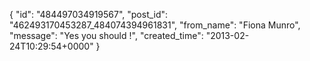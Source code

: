  {
   "id": "484497034919567",
   "post_id": "462493170453287_484074394961831",
   "from_name": "Fiona Munro",
   "message": "Yes you should !",
   "created_time": "2013-02-24T10:29:54+0000"
 }
